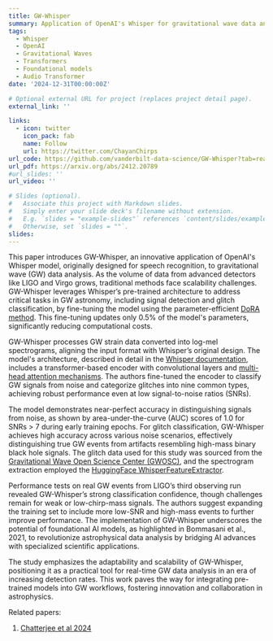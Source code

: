 ```yaml
---
title: GW-Whisper
summary: Application of OpenAI's Whisper for gravitational wave data analysis
tags:
  - Whisper
  - OpenAI
  - Gravitational Waves
  - Transformers
  - Foundational models
  - Audio Transformer
date: '2024-12-31T00:00:00Z'

# Optional external URL for project (replaces project detail page).
external_link: ''

links:
  - icon: twitter
    icon_pack: fab
    name: Follow
    url: https://twitter.com/ChayanChirps
url_code: https://github.com/vanderbilt-data-science/GW-Whisper?tab=readme-ov-file
url_pdf: https://arxiv.org/abs/2412.20789
#url_slides: ''
url_video: ''

# Slides (optional).
#   Associate this project with Markdown slides.
#   Simply enter your slide deck's filename without extension.
#   E.g. `slides = "example-slides"` references `content/slides/example-slides.md`.
#   Otherwise, set `slides = ""`.
slides: 
---
```

This paper introduces GW-Whisper, an innovative application of OpenAI's Whisper model, originally designed for speech recognition, to gravitational wave (GW) data analysis. As the volume of data from advanced detectors like LIGO and Virgo grows, traditional methods face scalability challenges. GW-Whisper leverages Whisper’s pre-trained architecture to address critical tasks in GW astronomy, including signal detection and glitch classification, by fine-tuning the model using the parameter-efficient [DoRA method](https://arxiv.org/abs/2110.04366). This fine-tuning updates only 0.5% of the model's parameters, significantly reducing computational costs.

GW-Whisper processes GW strain data converted into log-mel spectrograms, aligning the input format with Whisper’s original design. The model's architecture, described in detail in the [Whisper documentation](https://arxiv.org/abs/2212.04356), includes a transformer-based encoder with convolutional layers and [multi-head attention mechanisms](https://arxiv.org/abs/1706.03762). The authors fine-tuned the encoder to classify GW signals from noise and categorize glitches into nine common types, achieving robust performance even at low signal-to-noise ratios (SNRs).

The model demonstrates near-perfect accuracy in distinguishing signals from noise, as shown by area-under-the-curve (AUC) scores of 1.0 for SNRs > 7 during early training epochs. For glitch classification, GW-Whisper achieves high accuracy across various noise scenarios, effectively distinguishing true GW events from artifacts resembling high-mass binary black hole signals. The glitch data used for this study was sourced from the [Gravitational Wave Open Science Center (GWOSC)](https://gwosc.org/), and the spectrogram extraction employed the [HuggingFace WhisperFeatureExtractor](https://huggingface.co/docs/transformers/en/model_doc/whisper).

Performance tests on real GW events from LIGO’s third observing run revealed GW-Whisper’s strong classification confidence, though challenges remain for weak or low-chirp-mass signals. The authors suggest expanding the training set to include more low-SNR and high-mass events to further improve performance. The implementation of GW-Whisper underscores the potential of foundational AI models, as highlighted in Bommasani et al., 2021, to revolutionize astrophysical data analysis by bridging AI advances with specialized scientific applications.

The study emphasizes the adaptability and scalability of GW-Whisper, positioning it as a practical tool for real-time GW data analysis in an era of increasing detection rates. This work paves the way for integrating pre-trained models into GW workflows, fostering innovation and collaboration in astrophysics. 

Related papers:
1. [Chatterjee et al 2024](https://arxiv.org/abs/2412.20789)
